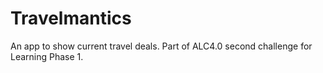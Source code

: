 # Travelmantics
An app to show current travel deals. Part of ALC4.0 second challenge for Learning Phase 1.
